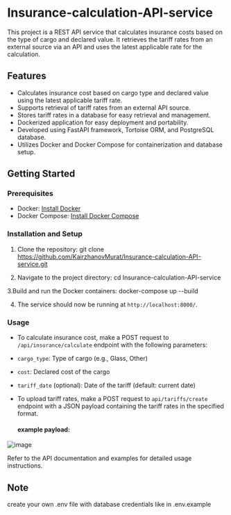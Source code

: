 # Insurance-calculation-API-service
This project is a REST API service that calculates insurance costs based on the type of cargo and declared value. It retrieves the tariff rates from an external source via an API and uses the latest applicable rate for the calculation.

## Features

- Calculates insurance cost based on cargo type and declared value using the latest applicable tariff rate.
- Supports retrieval of tariff rates from an external API source.
- Stores tariff rates in a database for easy retrieval and management.
- Dockerized application for easy deployment and portability.
- Developed using FastAPI framework, Tortoise ORM, and PostgreSQL database.
- Utilizes Docker and Docker Compose for containerization and database setup.

## Getting Started

### Prerequisites

- Docker: [Install Docker](https://docs.docker.com/get-docker/)
- Docker Compose: [Install Docker Compose](https://docs.docker.com/compose/install/)

### Installation and Setup

1. Clone the repository:
git clone https://github.com/KairzhanovMurat/Insurance-calculation-API-service.git

2. Navigate to the project directory:
cd Insurance-calculation-API-service

3.Build and run the Docker containers:
docker-compose up --build

4. The service should now be running at `http://localhost:8000/`.

### Usage

- To calculate insurance cost, make a POST request to `/api/insurance/calculate` endpoint with the following parameters:
- `cargo_type`: Type of cargo (e.g., Glass, Other)
- `cost`: Declared cost of the cargo
- `tariff_date` (optional): Date of the tariff (default: current date)

- To upload tariff rates, make a POST request to `api/tariffs/create` endpoint with a JSON payload containing the tariff rates in the specified format.
  #### example payload:


![image](https://github.com/KairzhanovMurat/Insurance-calculation-API-service/assets/80448188/88d5ff1f-c508-4fca-a998-8c63b5ab42ce)


  

Refer to the API documentation and examples for detailed usage instructions.


## Note
create your own .env file with database credentials like in .env.example

